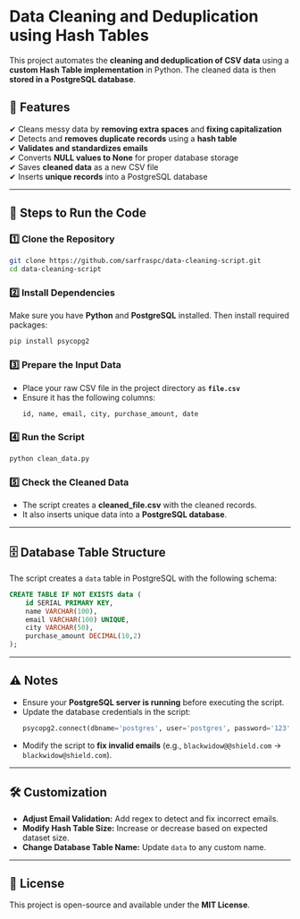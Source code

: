 # **Data Cleaning and Deduplication using Hash Tables**

This project automates the **cleaning and deduplication of CSV data** using a **custom Hash Table implementation** in Python. The cleaned data is then **stored in a PostgreSQL database**.

## 🚀 **Features**

✔ Cleans messy data by **removing extra spaces** and **fixing capitalization**  
✔ Detects and **removes duplicate records** using a **hash table**  
✔ **Validates and standardizes emails**  
✔ Converts **NULL values to None** for proper database storage  
✔ Saves **cleaned data** as a new CSV file  
✔ Inserts **unique records** into a PostgreSQL database  

---

## 📌 Steps to Run the Code

### **1️⃣ Clone the Repository**
```bash
git clone https://github.com/sarfraspc/data-cleaning-script.git
cd data-cleaning-script
```

### **2️⃣ Install Dependencies**
Make sure you have **Python** and **PostgreSQL** installed. Then install required packages:
```bash
pip install psycopg2
```

### **3️⃣ Prepare the Input Data**
- Place your raw CSV file in the project directory as **`file.csv`**  
- Ensure it has the following columns:  
  ```
  id, name, email, city, purchase_amount, date
  ```

### **4️⃣ Run the Script**
```bash
python clean_data.py
```

### **5️⃣ Check the Cleaned Data**
- The script creates a **cleaned_file.csv** with the cleaned records.  
- It also inserts unique data into a **PostgreSQL database**.

---

## 🗄 **Database Table Structure**
The script creates a `data` table in PostgreSQL with the following schema:
```sql
CREATE TABLE IF NOT EXISTS data (
    id SERIAL PRIMARY KEY,
    name VARCHAR(100),
    email VARCHAR(100) UNIQUE,
    city VARCHAR(50),
    purchase_amount DECIMAL(10,2)
);
```

---

## ⚠ **Notes**
- Ensure your **PostgreSQL server is running** before executing the script.  
- Update the database credentials in the script:
  ```python
  psycopg2.connect(dbname='postgres', user='postgres', password='123', host="localhost", port="5432")
  ```
- Modify the script to **fix invalid emails** (e.g., `blackwidow@@shield.com` → `blackwidow@shield.com`).  

---

## 🛠 **Customization**
- **Adjust Email Validation:** Add regex to detect and fix incorrect emails.  
- **Modify Hash Table Size:** Increase or decrease based on expected dataset size.  
- **Change Database Table Name:** Update `data` to any custom name.  

---

## 📜 **License**
This project is open-source and available under the **MIT License**.
